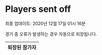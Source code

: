 # Players sent off
최종 업데이트: 2020년 12월 17일 01시 16분


경기 중 오류가 발생하는 경우 자동으로 퇴장됩니다.


| 퇴장된 참가자 |
|:---:|